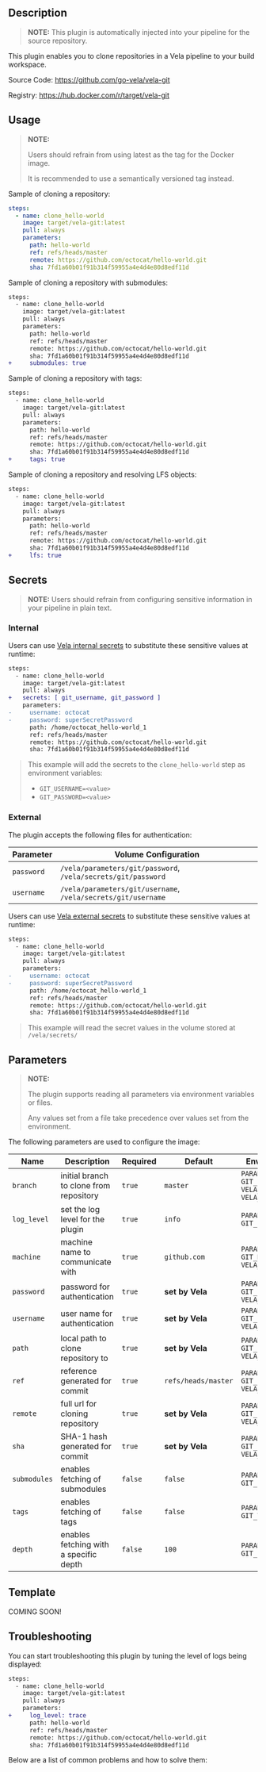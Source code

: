 ## Description

> **NOTE:** This plugin is automatically injected into your pipeline for the source repository.

This plugin enables you to clone repositories in a Vela pipeline to your build workspace.

Source Code: https://github.com/go-vela/vela-git

Registry: https://hub.docker.com/r/target/vela-git

## Usage

> **NOTE:**
>
> Users should refrain from using latest as the tag for the Docker image.
>
> It is recommended to use a semantically versioned tag instead.

Sample of cloning a repository:

```yaml
steps:
  - name: clone_hello-world
    image: target/vela-git:latest
    pull: always
    parameters:
      path: hello-world
      ref: refs/heads/master
      remote: https://github.com/octocat/hello-world.git
      sha: 7fd1a60b01f91b314f59955a4e4d4e80d8edf11d
```

Sample of cloning a repository with submodules:

```diff
steps:
  - name: clone_hello-world
    image: target/vela-git:latest
    pull: always
    parameters:
      path: hello-world
      ref: refs/heads/master
      remote: https://github.com/octocat/hello-world.git
      sha: 7fd1a60b01f91b314f59955a4e4d4e80d8edf11d
+     submodules: true
```

Sample of cloning a repository with tags:

```diff
steps:
  - name: clone_hello-world
    image: target/vela-git:latest
    pull: always
    parameters:
      path: hello-world
      ref: refs/heads/master
      remote: https://github.com/octocat/hello-world.git
      sha: 7fd1a60b01f91b314f59955a4e4d4e80d8edf11d
+     tags: true
```

Sample of cloning a repository and resolving LFS objects:

```diff
steps:
  - name: clone_hello-world
    image: target/vela-git:latest
    pull: always
    parameters:
      path: hello-world
      ref: refs/heads/master
      remote: https://github.com/octocat/hello-world.git
      sha: 7fd1a60b01f91b314f59955a4e4d4e80d8edf11d
+     lfs: true
```

## Secrets

> **NOTE:** Users should refrain from configuring sensitive information in your pipeline in plain text.

### Internal

Users can use [Vela internal secrets](https://go-vela.github.io/docs/tour/secrets/) to substitute these sensitive values at runtime:

```diff
steps:
  - name: clone_hello-world
    image: target/vela-git:latest
    pull: always
+   secrets: [ git_username, git_password ]
    parameters:
-     username: octocat
-     password: superSecretPassword
      path: /home/octocat_hello-world_1
      ref: refs/heads/master
      remote: https://github.com/octocat/hello-world.git
      sha: 7fd1a60b01f91b314f59955a4e4d4e80d8edf11d
```

> This example will add the secrets to the `clone_hello-world` step as environment variables:
>
> * `GIT_USERNAME=<value>`
> * `GIT_PASSWORD=<value>`

### External

The plugin accepts the following files for authentication:

| Parameter  | Volume Configuration                                          |
| ---------- | ------------------------------------------------------------- |
| `password` | `/vela/parameters/git/password`, `/vela/secrets/git/password` |
| `username` | `/vela/parameters/git/username`, `/vela/secrets/git/username` |

Users can use [Vela external secrets](https://go-vela.github.io/docs/concepts/pipeline/secrets/origin/) to substitute these sensitive values at runtime:

```diff
steps:
  - name: clone_hello-world
    image: target/vela-git:latest
    pull: always
    parameters:
-     username: octocat
-     password: superSecretPassword
      path: /home/octocat_hello-world_1
      ref: refs/heads/master
      remote: https://github.com/octocat/hello-world.git
      sha: 7fd1a60b01f91b314f59955a4e4d4e80d8edf11d
```

> This example will read the secret values in the volume stored at `/vela/secrets/`

## Parameters

> **NOTE:**
>
> The plugin supports reading all parameters via environment variables or files.
>
> Any values set from a file take precedence over values set from the environment.

The following parameters are used to configure the image:

| Name         | Description                             | Required | Default             | Environment Variables                                                                   |
|--------------|-----------------------------------------| -------- |---------------------|-----------------------------------------------------------------------------------------|
| `branch`     | initial branch to clone from repository | `true`   | `master`            | `PARAMETER_BRANCH`<br>`GIT_BRANCH`<br>`VELA_PULL_REQUEST_SOURCE`<br>`VELA_BUILD_BRANCH` |
| `log_level`  | set the log level for the plugin        | `true`   | `info`              | `PARAMETER_LOG_LEVEL`<br>`GIT_LOG_LEVEL`                                                |
| `machine`    | machine name to communicate with        | `true`   | `github.com`        | `PARAMETER_MACHINE`<br>`GIT_MACHINE`<br>`VELA_NETRC_MACHINE`                            |
| `password`   | password for authentication             | `true`   | **set by Vela**     | `PARAMETER_PASSWORD`<br>`GIT_PASSWORD`<br>`VELA_NETRC_PASSWORD`                         |
| `username`   | user name for authentication            | `true`   | **set by Vela**     | `PARAMETER_USERNAME`<br>`GIT_USERNAME`<br>`VELA_NETRC_USERNAME`                         |
| `path`       | local path to clone repository to       | `true`   | **set by Vela**     | `PARAMETER_PATH`<br>`GIT_PATH`<br>`VELA_BUILD_WORKSPACE`                                |
| `ref`        | reference generated for commit          | `true`   | `refs/heads/master` | `PARAMETER_REF`<br>`GIT_REF`<br>`VELA_BUILD_REF`                                        |
| `remote`     | full url for cloning repository         | `true`   | **set by Vela**     | `PARAMETER_REMOTE`<br>`GIT_REMOTE`<br>`VELA_REPO_CLONE`                                 |
| `sha`        | SHA-1 hash generated for commit         | `true`   | **set by Vela**     | `PARAMETER_SHA`<br>`GIT_SHA`<br>`VELA_BUILD_COMMIT`                                     |
| `submodules` | enables fetching of submodules          | `false`  | `false`             | `PARAMETER_SUBMODULES`<br>`GIT_SUBMODULES`                                              |
| `tags`       | enables fetching of tags                | `false`  | `false`             | `PARAMETER_TAGS`<br>`GIT_TAGS`                                                          |
| `depth`      | enables fetching with a specific depth  | `false`  | `100`               | `PARAMETER_DEPTH`<br>`GIT_DEPTH`                                                        |

## Template

COMING SOON!

## Troubleshooting

You can start troubleshooting this plugin by tuning the level of logs being displayed:

```diff
steps:
  - name: clone_hello-world
    image: target/vela-git:latest
    pull: always
    parameters:
+     log_level: trace
      path: hello-world
      ref: refs/heads/master
      remote: https://github.com/octocat/hello-world.git
      sha: 7fd1a60b01f91b314f59955a4e4d4e80d8edf11d
```

Below are a list of common problems and how to solve them:
